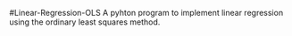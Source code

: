 #Linear-Regression-OLS
A pyhton program to implement linear regression using the ordinary least squares method.
